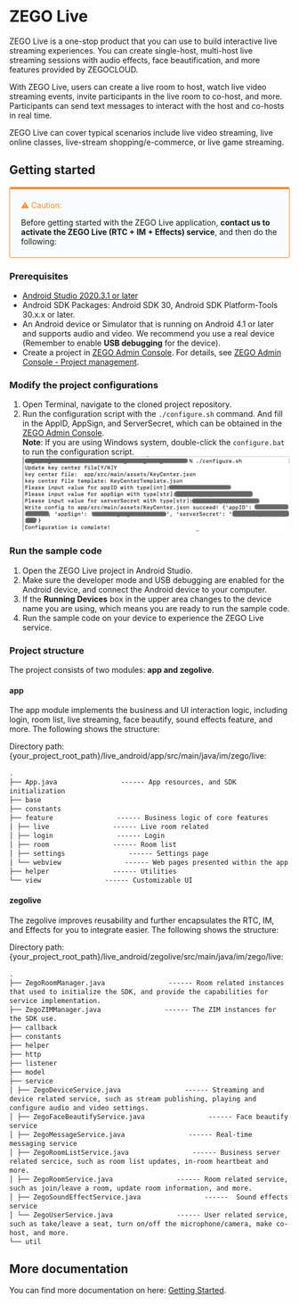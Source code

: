 # ZEGO Live

ZEGO Live is a one-stop product that you can use to build interactive live streaming experiences. You can create single-host, multi-host live streaming sessions with audio effects, face beautification, and more features provided by ZEGOCLOUD.

With ZEGO Live, users can create a live room to host, watch live video streaming events, invite participants in the live room to co-host, and more. Participants can send text messages to interact with the host and co-hosts in real time.

ZEGO Live can cover typical scenarios include live video streaming, live online classes, live-stream shopping/e-commerce, or live game streaming.

## Getting started 

<div class="mk-warning" style="background: #fafbfc;border: 1px solid #ff8830;border-radius: 4px;border-top-width: 4px;padding: 20px 20px 6px 20px;"><div style="color: #ff8830;">⚠️ Caution:</div>

Before getting started with the ZEGO Live application, **contact us to activate the ZEGO Live (RTC + IM + Effects) service**, and then do the following:

</div>

### Prerequisites

* [Android Studio 2020.3.1 or later](https://developer.android.com/studio)
* Android SDK Packages: Android SDK 30, Android SDK Platform-Tools 30.x.x or later.
* An Android device or Simulator that is running on Android 4.1 or later and supports audio and video. We recommend you use a real device (Remember to enable **USB debugging** for the device).
* Create a project in [ZEGO Admin Console](https://console.zegocloud.com/). For details, see [ZEGO Admin Console - Project management](https://docs.zegocloud.com/article/1271).



### Modify the project configurations

1. Open Terminal, navigate to the cloned project repository.
2. Run the configuration script with the `./configure.sh` command. And fill in the AppID, AppSign, and ServerSecret, which can be obtained in the [ZEGO Admin Console](https://console.zegocloud.com/).  
**Note**: If you are using Windows system, double-click the `configure.bat` to run the configuration script.   
![lib_app_config.png](../images/sample_app/configure_android.png)

### Run the sample code

1. Open the ZEGO Live project in Android Studio.
2. Make sure the developer mode and USB debugging are enabled for the Android device, and connect the Android device to your computer.
3. If the **Running Devices** box in the upper area changes to the device name you are using, which means you are ready to run the sample code.  
4. Run the sample code on your device to experience the ZEGO Live service.

### Project structure
The project consists of two modules: **app and zegolive**.

#### app
The app module implements the business and UI interaction logic, including login, room list, live streaming, face beautify, sound effects feature, and more. The following shows the structure:

Directory path: 
{your_project_root_path}/live_android/app/src/main/java/im/zego/live:
```
.
├── App.java                ------ App resources, and SDK initialization
├── base
├── constants
├── feature                ------ Business logic of core features 
│ ├── live                ------ Live room related
│ ├── login                ------ Login 
│ ├── room                ------ Room list
│ ├── settings                ------ Settings page
│ └── webview                ------ Web pages presented within the app
├── helper                ------ Utilities
└── view                ------ Customizable UI
```

#### zegolive
The zegolive improves reusability and further encapsulates the RTC, IM, and Effects for you to integrate easier. The following shows the structure:

Directory path: 
{your_project_root_path}/live_android/zegolive/src/main/java/im/zego/live:

```
.
├── ZegoRoomManager.java                ------ Room related instances that used to initialize the SDK, and provide the capabilities for service implementation.
├── ZegoZIMManager.java                ------ The ZIM instances for the SDK use.
├── callback
├── constants
├── helper
├── http
├── listener
├── model
├── service             
│ ├── ZegoDeviceService.java                ------ Streaming and device related service, such as stream publishing, playing and configure audio and video settings. 
│ ├── ZegoFaceBeautifyService.java                ------ Face beautify service
│ ├── ZegoMessageService.java                ------ Real-time messaging service
│ ├── ZegoRoomListService.java                ------ Business server related sercice, such as room list updates, in-room heartbeat and more.
│ ├── ZegoRoomService.java                ------ Room related service, such as join/leave a room, update room information, and more.
│ ├── ZegoSoundEffectService.java                ------  Sound effects service
│ └── ZegoUserService.java                ------ User related service, such as take/leave a seat, turn on/off the microphone/camera, make co-host, and more.
└── util
```

## More documentation
You can find more documentation on here: [Getting Started](http://localhost:4000/getting_started/android.html).
